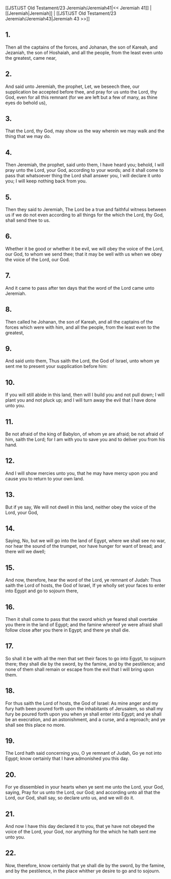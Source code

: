 [[JST/JST Old Testament/23 Jeremiah/Jeremiah41|<< Jeremiah 41]] | [[Jeremiah|Jeremiah]] | [[JST/JST Old Testament/23 Jeremiah/Jeremiah43|Jeremiah 43 >>]]
## 1.
Then all the captains of the forces, and Johanan, the son of Kareah, and Jezaniah, the son of Hoshaiah, and all the people, from the least even unto the greatest, came near,
## 2.
And said unto Jeremiah, the prophet, Let, we beseech thee, our supplication be accepted before thee, and pray for us unto the Lord, thy God, even for all this remnant (for we are left but a few of many, as thine eyes do behold us),
## 3.
That the Lord, thy God, may show us the way wherein we may walk and the thing that we may do.
## 4.
Then Jeremiah, the prophet, said unto them, I have heard you; behold, I will pray unto the Lord, your God, according to your words; and it shall come to pass that whatsoever thing the Lord shall answer you, I will declare it unto you; I will keep nothing back from you.
## 5.
Then they said to Jeremiah, The Lord be a true and faithful witness between us if we do not even according to all things for the which the Lord, thy God, shall send thee to us.
## 6.
Whether it be good or whether it be evil, we will obey the voice of the Lord, our God, to whom we send thee; that it may be well with us when we obey the voice of the Lord, our God.
## 7.
And it came to pass after ten days that the word of the Lord came unto Jeremiah.
## 8.
Then called he Johanan, the son of Kareah, and all the captains of the forces which were with him, and all the people, from the least even to the greatest,
## 9.
And said unto them, Thus saith the Lord, the God of Israel, unto whom ye sent me to present your supplication before him:
## 10.
If you will still abide in this land, then will I build you and not pull down; I will plant you and not pluck up; and I will turn away the evil that I have done unto you.
## 11.
Be not afraid of the king of Babylon, of whom ye are afraid; be not afraid of him, saith the Lord; for I am with you to save you and to deliver you from his hand.
## 12.
And I will show mercies unto you, that he may have mercy upon you and cause you to return to your own land.
## 13.
But if ye say, We will not dwell in this land, neither obey the voice of the Lord, your God,
## 14.
Saying, No, but we will go into the land of Egypt, where we shall see no war, nor hear the sound of the trumpet, nor have hunger for want of bread; and there will we dwell;
## 15.
And now, therefore, hear the word of the Lord, ye remnant of Judah: Thus saith the Lord of hosts, the God of Israel, If ye wholly set your faces to enter into Egypt and go to sojourn there,
## 16.
Then it shall come to pass that the sword which ye feared shall overtake you there in the land of Egypt; and the famine whereof ye were afraid shall follow close after you there in Egypt; and there ye shall die.
## 17.
So shall it be with all the men that set their faces to go into Egypt, to sojourn there; they shall die by the sword, by the famine, and by the pestilence; and none of them shall remain or escape from the evil that I will bring upon them.
## 18.
For thus saith the Lord of hosts, the God of Israel: As mine anger and my fury hath been poured forth upon the inhabitants of Jerusalem, so shall my fury be poured forth upon you when ye shall enter into Egypt; and ye shall be an execration, and an astonishment, and a curse, and a reproach; and ye shall see this place no more.
## 19.
The Lord hath said concerning you, O ye remnant of Judah, Go ye not into Egypt; know certainly that I have admonished you this day.
## 20.
For ye dissembled in your hearts when ye sent me unto the Lord, your God, saying, Pray for us unto the Lord, our God; and according unto all that the Lord, our God, shall say, so declare unto us, and we will do it.
## 21.
And now I have this day declared it to you, that ye have not obeyed the voice of the Lord, your God, nor anything for the which he hath sent me unto you.
## 22.
Now, therefore, know certainly that ye shall die by the sword, by the famine, and by the pestilence, in the place whither ye desire to go and to sojourn.

